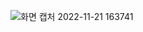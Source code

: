 ![화면 캡처 2022-11-21 163741](https://user-images.githubusercontent.com/112995589/202995970-2ba4955c-9ed9-43d3-b459-103cfc537f79.png)
